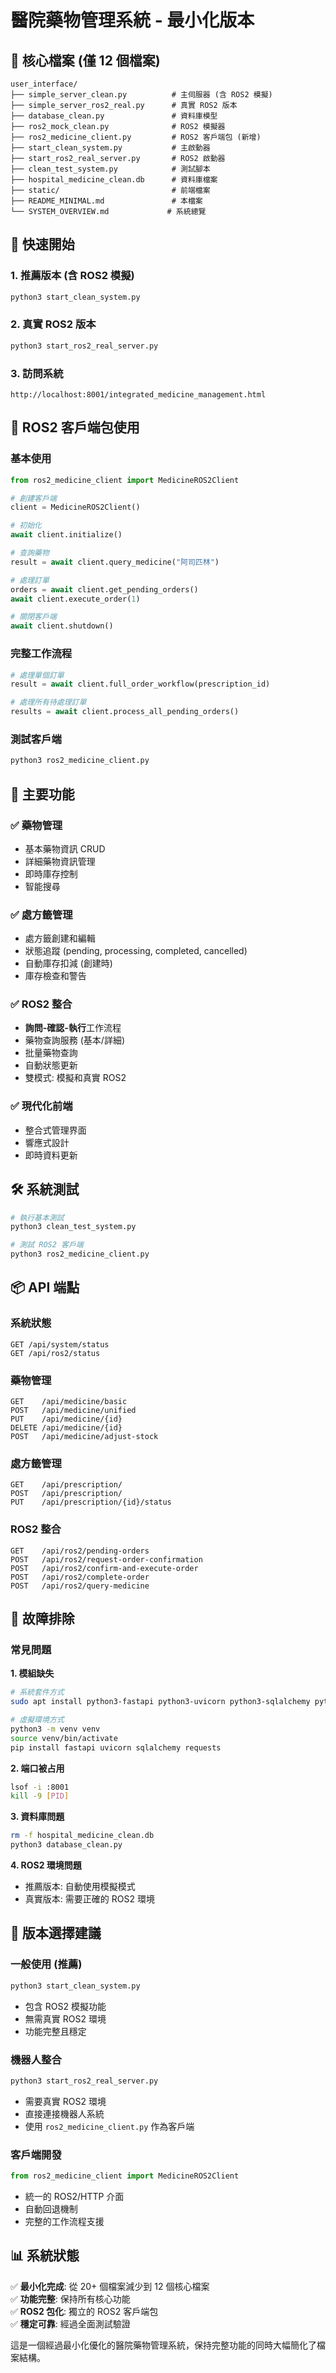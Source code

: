 # 醫院藥物管理系統 - 最小化版本

## 🎯 核心檔案 (僅 12 個檔案)

```
user_interface/
├── simple_server_clean.py          # 主伺服器 (含 ROS2 模擬)
├── simple_server_ros2_real.py      # 真實 ROS2 版本
├── database_clean.py               # 資料庫模型
├── ros2_mock_clean.py              # ROS2 模擬器
├── ros2_medicine_client.py         # ROS2 客戶端包 (新增)
├── start_clean_system.py           # 主啟動器
├── start_ros2_real_server.py       # ROS2 啟動器
├── clean_test_system.py            # 測試腳本
├── hospital_medicine_clean.db      # 資料庫檔案
├── static/                         # 前端檔案
├── README_MINIMAL.md               # 本檔案
└── SYSTEM_OVERVIEW.md             # 系統總覽
```

## 🚀 快速開始

### 1. 推薦版本 (含 ROS2 模擬)
```bash
python3 start_clean_system.py
```

### 2. 真實 ROS2 版本
```bash
python3 start_ros2_real_server.py
```

### 3. 訪問系統
```
http://localhost:8001/integrated_medicine_management.html
```

## 🔌 ROS2 客戶端包使用

### 基本使用
```python
from ros2_medicine_client import MedicineROS2Client

# 創建客戶端
client = MedicineROS2Client()

# 初始化
await client.initialize()

# 查詢藥物
result = await client.query_medicine("阿司匹林")

# 處理訂單
orders = await client.get_pending_orders()
await client.execute_order(1)

# 關閉客戶端
await client.shutdown()
```

### 完整工作流程
```python
# 處理單個訂單
result = await client.full_order_workflow(prescription_id)

# 處理所有待處理訂單
results = await client.process_all_pending_orders()
```

### 測試客戶端
```bash
python3 ros2_medicine_client.py
```

## 📝 主要功能

### ✅ 藥物管理
- 基本藥物資訊 CRUD
- 詳細藥物資訊管理
- 即時庫存控制
- 智能搜尋

### ✅ 處方籤管理
- 處方籤創建和編輯
- 狀態追蹤 (pending, processing, completed, cancelled)
- 自動庫存扣減 (創建時)
- 庫存檢查和警告

### ✅ ROS2 整合
- **詢問-確認-執行**工作流程
- 藥物查詢服務 (基本/詳細)
- 批量藥物查詢
- 自動狀態更新
- 雙模式: 模擬和真實 ROS2

### ✅ 現代化前端
- 整合式管理界面
- 響應式設計
- 即時資料更新

## 🛠️ 系統測試

```bash
# 執行基本測試
python3 clean_test_system.py

# 測試 ROS2 客戶端
python3 ros2_medicine_client.py
```

## 📦 API 端點

### 系統狀態
```
GET /api/system/status
GET /api/ros2/status
```

### 藥物管理
```
GET    /api/medicine/basic
POST   /api/medicine/unified
PUT    /api/medicine/{id}
DELETE /api/medicine/{id}
POST   /api/medicine/adjust-stock
```

### 處方籤管理
```
GET    /api/prescription/
POST   /api/prescription/
PUT    /api/prescription/{id}/status
```

### ROS2 整合
```
GET    /api/ros2/pending-orders
POST   /api/ros2/request-order-confirmation
POST   /api/ros2/confirm-and-execute-order
POST   /api/ros2/complete-order
POST   /api/ros2/query-medicine
```

## 🔧 故障排除

### 常見問題

**1. 模組缺失**
```bash
# 系統套件方式
sudo apt install python3-fastapi python3-uvicorn python3-sqlalchemy python3-requests

# 虛擬環境方式
python3 -m venv venv
source venv/bin/activate
pip install fastapi uvicorn sqlalchemy requests
```

**2. 端口被占用**
```bash
lsof -i :8001
kill -9 [PID]
```

**3. 資料庫問題**
```bash
rm -f hospital_medicine_clean.db
python3 database_clean.py
```

**4. ROS2 環境問題**
- 推薦版本: 自動使用模擬模式
- 真實版本: 需要正確的 ROS2 環境

## 🎯 版本選擇建議

### 一般使用 (推薦)
```bash
python3 start_clean_system.py
```
- 包含 ROS2 模擬功能
- 無需真實 ROS2 環境
- 功能完整且穩定

### 機器人整合
```bash
python3 start_ros2_real_server.py
```
- 需要真實 ROS2 環境
- 直接連接機器人系統
- 使用 `ros2_medicine_client.py` 作為客戶端

### 客戶端開發
```python
from ros2_medicine_client import MedicineROS2Client
```
- 統一的 ROS2/HTTP 介面
- 自動回退機制
- 完整的工作流程支援

## 📊 系統狀態

✅ **最小化完成**: 從 20+ 個檔案減少到 12 個核心檔案  
✅ **功能完整**: 保持所有核心功能  
✅ **ROS2 包化**: 獨立的 ROS2 客戶端包  
✅ **穩定可靠**: 經過全面測試驗證  

這是一個經過最小化優化的醫院藥物管理系統，保持完整功能的同時大幅簡化了檔案結構。